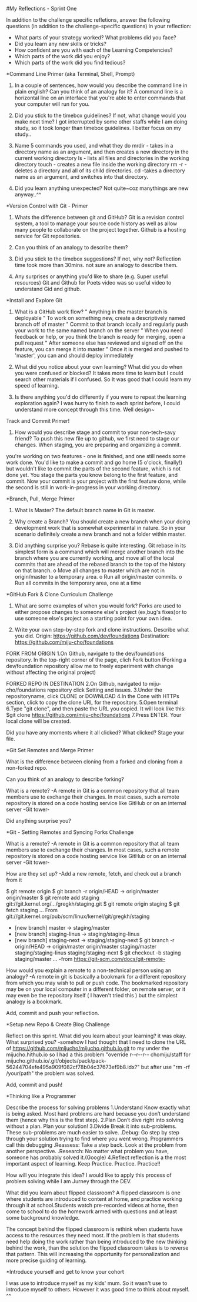 #My Reflections - Sprint One 



In addition to the challenge specific refletions, answer the following questions (in addition to the challenge-specific questions) in your reflection:



* What parts of your strategy worked? What problems did you face?
* Did you learn any new skills or tricks?
* How confident are you with each of the Learning Competencies?
* Which parts of the work did you enjoy?
* Which parts of the work did you find tedious?



*Command Line Primer (aka Terminal, Shell, Prompt)

1.	In a couple of sentences, how would you describe the command line in plain english? Can you think of an analogy for it?
A command line is a horizontal line on an interface that you're able to enter           commands that your computer will run for you. 

2.	Did you stick to the timebox guidelines? If not, what change would you make next time? 
I got interrupted by some other staffs while I am doing study, so it took longer than timebox guidelines. I better focus on my study..

3.	Name 5 commands you used, and what they do
mrdir - takes in a directory name as an argument, and then creates a new directory in the current working directory
ls  - lists all files and directories in the working directory
touch - creates a new file inside the working directory
rm -r - deletes a directory and all of its child directories.
 cd -takes a directory name as an argument, and switches into that directory.

4.	Did you learn anything unexpected? Not quite~coz manythings are new anyway..^^


*Version Control with Git - Primer

1.	Whats the difference between git and GitHub?
Git is a revision control system, a tool to manage your source code history as well as allow many people to collaborate on the project together.
Github is a hosting service for Git repositories.

2.	Can you think of an analogy to describe them?

3.	Did you stick to the timebox suggestions? If not, why not?
Reflection time took more than 30mins. not sure an analogy to describe them.

4.	Any surprises or anything you'd like to share (e.g. Super useful resources)
Git and Github for Poets video was so useful video to understand Gid and github.

*Install and Explore Git

1.	What is a GitHub work flow?
"	Anything in the master branch is deployable
"	To work on something new, create a descriptively named branch off of master 
"	Commit to that branch locally and regularly push your work to the same named branch on the server
"	When you need feedback or help, or you think the branch is ready for merging, open a pull request 
"	After someone else has reviewed and signed off on the feature, you can merge it into master
"	Once it is merged and pushed to 'master', you can and should deploy immediately

2.	What did you notice about your own learning? What did you do when you were confused or blocked?
It takes more time to learn but  I could search other materials if I confused.
So It was good that I could learn my speed of learning.

3.	Is there anything you'd do differently if you were to repeat the learning exploration again? 
I was hurry to finish to each sprint before, I could understand more concept through this time. Well design~

Track and Commit Primer!

1.	How would you describe stage and commit to your non-tech-savy friend?
To push this new file up to github, we first need to stage our changes. 
When staging, you are preparing and organizing a commit.

you're working on two features - one is finished, and one still needs some work done. You'd like to make a commit and go home (5 o'clock, finally!) but wouldn't like to commit the parts of the second feature, which is not done yet. You stage the parts you know belong to the first feature, and commit. Now your commit is your project with the first feature done, while the second is still in work-in-progress in your working directory.

*Branch, Pull, Merge Primer

1.	What is Master?
The default branch name in Git is master.

2.	Why create a Branch?
You should create a new branch when your doing development work that is somewhat experimental in nature. So in your scenario definitely create a new branch and not a folder within master. 

3.	Did anything surprise you?
Rebase is quite interesting. 
Git rebase in its simplest form is a command which will merge another branch into the branch where you are currently working, and move all of the local commits that are ahead of the rebased branch to the top of the history on that branch.
o	Move all changes to master which are not in origin/master to a temporary area.
o	Run all origin/master commits.
o	Run all commits in the temporary area, one at a time

*GitHub Fork & Clone Curriculum Challenge

1. What are some examples of when you would fork?
Forks are used to either propose changes to someone else's project (ex,bug's fixes)or to use someone else's project as a starting point for your own idea.

2. Write your own step-by-step fork and clone instructions. Describe what you did.
 Origin: https://github.com/dev/foundations
Destination: https://github.com/miju-cho/foundations

FORK FROM ORIGIN
1.On Github, navigate to the dev/foundations repository. In the top-right corner of the page, clich Fork button 
(Forking a dev/foundation repository allow me to freely experiment with change without affecting the original project)

FORKED REPO IN DESTINATION
2.On Github, navigated to miju-cho/foundations repository
click Setting and issues.
3.Under the repositoryname, click CLONE or DOWNLOAD
4.In the Cone with HTTPs section, click to copy the clone URL for the repository.
5.Open terminal
6.Type "git clone", and then paste the URL you copied. It will look like this:
$git clone https://github.com/miju-cho/foundations
7.Press ENTER. Your local clone will be created.

Did you have any moments where it all clicked? What clicked?
Stage your file.

*Git Set Remotes and Merge Primer

What is the difference between cloning from a forked and cloning from a non-forked repo.

Can you think of an analogy to describe forking?

What is a remote?
-A remote in Git is a common repository that all team members use to exchange their changes. In most cases, such a remote repository is stored on a code hosting service like GitHub or on an internal server -Git tower-

Did anything surprise you?

*Git - Setting Remotes and Syncing Forks Challenge

What is a remote?
-A remote in Git is a common repository that all team members use to exchange their changes. In most cases, such a remote repository is stored on a code hosting service like GitHub or on an internal server -Git tower-

How are they set up?
-Add a new remote, fetch, and check out a branch from it

$ git remote
origin
$ git branch -r
  origin/HEAD -> origin/master
  origin/master
$ git remote add staging git://git.kernel.org/.../gregkh/staging.git
$ git remote
origin
staging
$ git fetch staging
...
From git://git.kernel.org/pub/scm/linux/kernel/git/gregkh/staging
 * [new branch]      master     -> staging/master
 * [new branch]      staging-linus -> staging/staging-linus
 * [new branch]      staging-next -> staging/staging-next
$ git branch -r
  origin/HEAD -> origin/master
  origin/master
  staging/master
  staging/staging-linus
  staging/staging-next
$ git checkout -b staging staging/master
...
-from https://git-scm.com/docs/git-remote-

How would you explain a remote to a non-technical person using an analogy?
-A remote in git is basically a bookmark for a different repository from which you may wish to pull or push code.
The bookmarked repository may be on your local computer in a different folder, on remote server, or it may even be the repository itself ( I haven't tried this ) but the simplest analogy is a bookmark.

Add, commit and push your reflection.

*Setup new Repo & Create Blog Challenge

Reflect on this sprint. What did you learn about your learning? it was okay.
What surprised you? 
-somehow I had thought that I need to clone the URL of https://github.com/mijucho/mijucho.github.io.git to my under the mijucho.hithub.io so I had a this problem "override r--r--r-- chomiju/staff for mijucho.github.io/.git/objects/pack/pack-56244704efe495a909f082cf78b04c37673ef9b8.idx?" but after use "rm -rf /your/path" the problem was solved.

Add, commit and push!

*Thinking like a Programmer

Describe the process for solving problems
1.Understand
Know exactly what is being asked. Most hard problems are hard because you don’t understand them (hence why this is the first step).
2.Plan
Don’t dive right into solving without a plan. Plan your solution!
3.Divide
Break it into sub-problems. These sub-problems are much easier to solve.
.Debug: Go step by step through your solution trying to find where you went wrong. Programmers call this debugging
.Reassess: Take a step back. Look at the problem from another perspective. 
.Research: No matter what problem you have, someone has probably solved it.(Google)
4.Reflect
reflection is a the most important aspect of learning.
Keep Practice. Practice. Practice!!

How will you integrate this idea?
I would like to apply this process of problem solving while I am Jurney through the DEV.

What did you learn about flipped classroom?
A flipped classroom is one where students are introduced to content at home, and practice working through it at school.Students watch pre-recorded videos at home, then come to school to do the homework armed with questions and at least some background knowledge.

The concept behind the flipped classroom is rethink when students have access to the resources they need most. If the problem is that students need help doing the work rather than being introduced to the new thinking behind the work, than the solution the flipped classroom takes is to reverse that pattern. This will increasing the opportunity for personalization and more precise guiding of learning. 


*Introduce yourself and get to know your cohort

 I was use to introduce myself as my kids' mum. So it wasn't use to introduce myself to others. However it was good time to think about myself. ^^